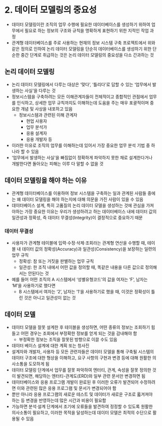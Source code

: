 # 2. 데이터 모델링의 중요성

- 데이터 모델링이란 조직의 업무 수행에 필요한 데이터베이스를 생성하기 위하여 업무에서 필요로 하는 정보의 구조와 규칙을 명확하게 표현하기 위한 지적인 작업 과정
- 관계형 데이터베이스를 주로 사용하는 현재의 정보 시스템 구축 프로젝트에서 위와 같은 정의로 인하여 논리 데이터 모델링을 단순히 데이터베이스를 생성하기 위한 단순한 중간 단계로 취급하는 것은 논리 데이터 모델링의 중요성을 다소 간과하는 것

## 논리 데이터 모델링

- 논리 데이터 모델링에서 다루는 대상은 ‘맞다’, ‘틀리다’로 답할 수 있는 ‘업무에서 발생하는 사실’을 다루는 것
- 정보시스템을 구축하려는 모든 이해관계자들이 전체적이고 종합적인 관점에서 업무를 인식하고, 상세한 업무 규칙까지도 이해하는데 도움을 주는 매우 포괄적이며 중요한 개념 및 사상을 내포하고 있음
    - 정보시스템과 관련된 이해 관계자
        - 현업 사용자
        - 업무 분석가
        - 응용 설계자
        - 응용 개발자 등
- 이러한 이유로 조직의 업무를 이해하는데 있어서 가장 중요한 업무 분석 기법 중 하나라 할 수 있음
- ‘업무에서 발생하는 사실’을 빠짐없이 정확하게 파악하지 못한 채로 설계한다거나 개발한다면 돌아오는 피해는 이루 다 말할 수 없을 것

## 데이터 모델링을 해야 하는 이유

- 관계형 데이터베이스를 이용하여 정보 시스템을 구축하는 일과 관계된 사람들 중에는 왜 데이터 모델링을 해야 하는지에 대해 의문을 가진 사람이 있을 수 있음
- 데이터베이스 설계, 특히 고품질의 논리 데이터 모델을 생성하는 것에 관심을 가져야하는 가장 중요한 이유는 우리가 생성하려고 하는 데이터베이스 내에 데이터 값의 일관성과 정확성, 즉 데이터 무결성(Integrity)이 결정적으로 중요하기 때문

### 데이터 무결성

- 사용자가 관계형 테이블에 입력·수정·삭제·조회라는 관계형 연산을 수행할 때, 테이블 내 데이터 값의 정확성(Accuracy)과 일관성(Consistency)을 보장하는 일련의 업무 규칙
    - 정확성: 참 또는 거짓을 판별하는 업무 규칙
    - 일관성: 한 조직 내에서 어떤 값을 정의할 때, 똑같은 내용을 다른 값으로 정의해서는 안된다는 것
- 예를 들어 어떤 조직의 A 시스템에서 ‘성별유형코드’의 값을 여자는 ‘F’, 남자는 ‘M’을 사용하기로 했다면
    - B 시스템에서 여자는 ‘2’, 남자는 ‘1’을 사용하기로 했을 때, 이것은 정확성이 틀린 것은 아니고 일관성이 없는 것

## 데이터 모델

- 데이터 모델을 잘못 설계한 후 테이블을 생성하면, 어떤 종류의 정보는 조회하기 힘들고 어떤 경우는 조회에서 부정확한 정보를 얻게 되는 것을 감내해야 함
    - 부정확한 정보는 조직을 잘못된 방향으로 이끌 수도 있음
- 데이터 베이스 설계에 대한 계획 또는 청사진
- 설계자와 개발자, 사용자 등 모든 관련자들은 데이터 모델을 통해 구축될 시스템의 데이터 구조에 대한 형상을 이해하고, 요구 사항의 구현과 변경 등에 대해 원활한 의사소통을 도모하게 됨
- 데이터 모델링 단계에서 업무를 잘못 파악하여 엔터티, 관계, 속성을 잘못 정의한 것이 발견되면, 해당하는 엔터티-관계도(ERD)와 일부 관련 문서만 변경하면 됨
- 데이터베이스와 응용 프로그램 개발이 완료된 후 이러한 오류가 발견되어 수정하려면 이와 관련된 많은 응용 프로그램 및 문서가 변경되어야 함
- 뿐만 아니라 응용 프로그램의 새로운 테스트 및 데이터가 새로운 구조로 옯겨져야 하는 등 변경을 반영하는데 많은 시간과 비용이 필요함
- 가능하면 분석·설계 단계에서 조기에 오류들을 발견하여 정정할 수 있도록 원활한 의사소통이 필요하고, 이러한 목적을 달성하는데 데이터 모델은 최적의 수단으로 활용될 수 있음